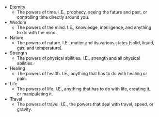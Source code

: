 - Eternity
	- The powers of time. I.E., prophecy, seeing the future and past, or controlling time directly around you.
- Wisdom
	- The powers of the mind. I.E., knowledge, intelligence, and anything to do with the mind.
- Nature
	- The powers of nature. I.E., matter and its various states (solid, liquid, gas, and temperature).
- Strength
	- The powers of physical abilities. I.E., strength and all physical abilities.
- Healing
	- The powers of health. I.E., anything that has to do with healing or pain.
- Life
	- The powers of life. I.E., anything that has to do with life, creating it, or manipulating it.
- Travel
	- The powers of travel. I.E., the powers that deal with travel, speed, or gravity.